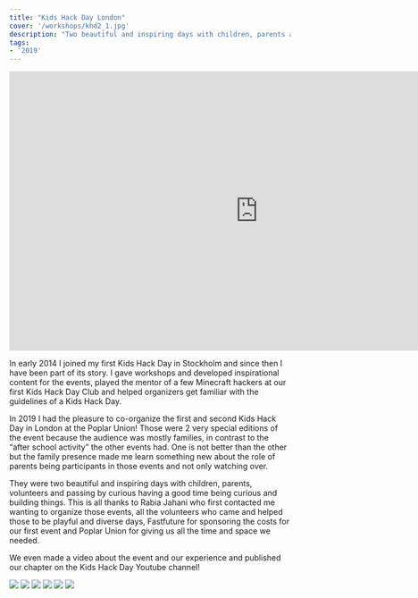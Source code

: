 ```yaml
---
title: "Kids Hack Day London"
cover: '/workshops/khd2_1.jpg'
description: "Two beautiful and inspiring days with children, parents and volunteers having a good time, being curious and building things."
tags:
- '2019'
---
```

<iframe width="890" height="500" src="https://www.youtube-nocookie.com/embed/aYqIuhzOemI" frameborder="0" allow="accelerometer; autoplay; encrypted-media; gyroscope; picture-in-picture" allowfullscreen></iframe>

In early 2014 I joined my first Kids Hack Day in Stockholm and since then I have been part of its story. I gave workshops and developed inspirational content for the events, played the mentor of a few Minecraft hackers at our first Kids Hack Day Club and helped organizers get familiar with the guidelines of a Kids Hack Day.

In 2019 I had the pleasure to co-organize the first and second Kids Hack Day in London at the Poplar Union! Those were 2 very special editions of the event because the audience was mostly families, in contrast to the “after school activity” the other events had. One is not better than the other but the family presence made me learn something new about the role of parents being participants in those events and not only watching over.

They were two beautiful and inspiring days with children, parents, volunteers and passing by curious having a good time being curious and building things. This is all thanks to Rabia Jahani who first contacted me wanting to organize those events, all the volunteers who came and helped those to be playful and diverse days, Fastfuture for sponsoring the costs for our first event and Poplar Union for giving us all the time and space we needed.

We even made a video about the event and our experience and published our chapter on the Kids Hack Day Youtube channel!

![](./workshops/khd1.jpg)
![](./workshops/khd2_0.jpg)
![](./workshops/khd2_1.jpg)
![](./workshops/khd2_3.jpg)
![](./workshops/khd2_4.jpg)
![](./workshops/khd2_5.jpg)
